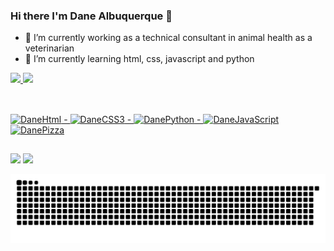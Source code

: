### Hi there I'm Dane Albuquerque 👋

- 🔭 I’m currently working as a technical consultant in animal health as a veterinarian
- 🌱 I’m currently learning html, css, javascript and python

<div>
   <a href="https://github.com/DaneAlbuquerque">
   <img height="180em" src="https://github-readme-stats.vercel.app/api?username=DaneAlbuquerque&show-icons=true&theme=cobalt&include_all_commits=true&count_private=true"/>
   <img height="180em" src="https://github-readme-stats.vercel.app/api/top-langs/?username=DaneAlbuquerque&layout=compact&theme=cobalt"/>
  </div>
  
  ##
   
 <div style="display: inline_block"><br>
   <img aling="center" alt="DaneHtml" src="https://img.shields.io/badge/HTML5-E34F26?style=for-the-badge&logo=html5&logoColor=white"> -
   <img aling="center" alt="DaneCSS3" src="https://img.shields.io/badge/CSS3-1572B6?style=for-the-badge&logo=css3&logoColor=white"> -
   <img aling="center" alt="DanePython" src="https://img.shields.io/badge/Python-14354C?style=for-the-badge&logo=python&logoColor=white"> - 
   <img aling="center" alt="DaneJavaScript" src="https://img.shields.io/badge/JavaScript-F7DF1E?style=for-the-badge&logo=javascript&logoColor=black">
   <img aling="right" alt="DanePizza" src="https://media2.giphy.com/media/Ie2CYdsmeGnXtABaYt/giphy.gif?cid=790b7611d6921f6d9f6f2c21cb1b86bb3939cb78f86e8377&rid=giphy.gif&ct=g" width="120" height="120">
  </div>
  
   ##
   
 <div>
    <a href="https://www.instagram.com/onlyane" target="_blank"><img src="https://img.shields.io/badge/Instagram-E4405F?style=for-the-badge&logo=instagram&logoColor=white" target="_blank"></a>
    <a href="https://www.linkedin.com/in/dayanealbuquerque/" target="_blank"><img src="https://img.shields.io/badge/LinkedIn-0077B5?style=for-the-badge&logo=linkedin&logoColor=white" target="_blank"></a>
   
   ![Snake animation](https://github.com/DaneAlbuquerque/DaneAlbuquerque/blob/output/github-contribution-grid-snake.svg)
 
</div>
 
